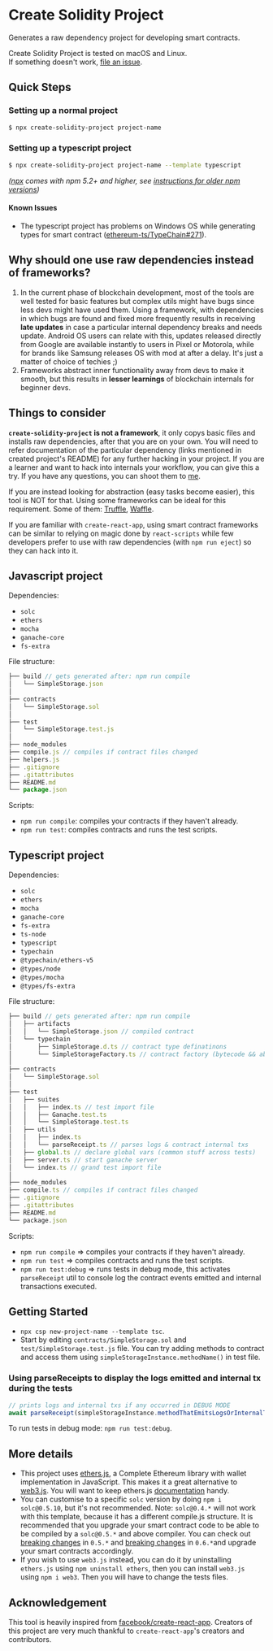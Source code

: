 # Create Solidity Project

Generates a raw dependency project for developing smart contracts.

Create Solidity Project is tested on macOS and Linux.<br />
If something doesn't work, [file an issue](https://github.com/zemse/create-solidity-project/issues/new).

## Quick Steps

### Setting up a normal project

```sh
$ npx create-solidity-project project-name
```

### Setting up a typescript project

```sh
$ npx create-solidity-project project-name --template typescript
```

_([npx](https://medium.com/@maybekatz/introducing-npx-an-npm-package-runner-55f7d4bd282b) comes with npm 5.2+ and higher, see [instructions for older npm versions](https://gist.github.com/gaearon/4064d3c23a77c74a3614c498a8bb1c5f))_

#### Known Issues

- The typescript project has problems on Windows OS while generating types for smart contract ([ethereum-ts/TypeChain#271](https://github.com/ethereum-ts/TypeChain/issues/271)).

## Why should one use raw dependencies instead of frameworks?

1. In the current phase of blockchain development, most of the tools are well tested for basic features but complex utils might have bugs since less devs might have used them. Using a framework, with dependencies in which bugs are found and fixed more frequently results in receiving **late updates** in case a particular internal dependency breaks and needs update. Android OS users can relate with this, updates released directly from Google are available instantly to users in Pixel or Motorola, while for brands like Samsung releases OS with mod at after a delay. It's just a matter of choice of techies ;)
2. Frameworks abstract inner functionality away from devs to make it smooth, but this results in **lesser learnings** of blockchain internals for beginner devs.

## Things to consider

**`create-solidity-project` is not a framework**, it only copys basic files and installs raw dependencies, after that you are on your own. You will need to refer documentation of the particular dependency (links mentioned in created project's README) for any further hacking in your project. If you are a learner and want to hack into internals your workflow, you can give this a try. If you have any questions, you can shoot them to [me](https://github.com/zemse).

If you are instead looking for abstraction (easy tasks become easier), this tool is NOT for that. Using some frameworks can be ideal for this requirement. Some of them: [Truffle](https://github.com/trufflesuite/truffle), [Waffle](https://github.com/EthWorks/Waffle).

If you are familiar with `create-react-app`, using smart contract frameworks can be similar to relying on magic done by `react-scripts` while few developers prefer to use with raw dependencies (with `npm run eject`) so they can hack into it.

## Javascript project

Dependencies:

- `solc`
- `ethers`
- `mocha`
- `ganache-core`
- `fs-extra`

File structure:

```js
├── build // gets generated after: npm run compile
│   └── SimpleStorage.json
│
├── contracts
│   └── SimpleStorage.sol
│
├── test
│   └── SimpleStorage.test.js
│
├── node_modules
├── compile.js // compiles if contract files changed
├── helpers.js
├── .gitignore
├── .gitattributes
├── README.md
└── package.json
```

Scripts:

- `npm run compile`: compiles your contracts if they haven't already.
- `npm run test`: compiles contracts and runs the test scripts.

## Typescript project

Dependencies:

- `solc`
- `ethers`
- `mocha`
- `ganache-core`
- `fs-extra`
- `ts-node`
- `typescript`
- `typechain`
- `@typechain/ethers-v5`
- `@types/node`
- `@types/mocha`
- `@types/fs-extra`

File structure:

```ts
├── build // gets generated after: npm run compile
│   ├── artifacts
│   │   └── SimpleStorage.json // compiled contract
│   └── typechain
│       ├── SimpleStorage.d.ts // contract type definatinons
│       └── SimpleStorageFactory.ts // contract factory (bytecode && abi)
│
├── contracts
│   └── SimpleStorage.sol
│
├── test
│   ├── suites
│   │   ├── index.ts // test import file
│   │   ├── Ganache.test.ts
│   │   └── SimpleStorage.test.ts
│   ├── utils
│   │   ├── index.ts
│   │   └── parseReceipt.ts // parses logs & contract internal txs
│   ├── global.ts // declare global vars (common stuff across tests)
│   ├── server.ts // start ganache server
│   └── index.ts // grand test import file
│
├── node_modules
├── compile.ts // compiles if contract files changed
├── .gitignore
├── .gitattributes
├── README.md
└── package.json
```

Scripts:

- `npm run compile` => compiles your contracts if they haven't already.
- `npm run test` => compiles contracts and runs the test scripts.
- `npm run test:debug` => runs tests in debug mode, this activates `parseReceipt` util to console log the contract events emitted and internal transactions executed.

## Getting Started

- `npx csp new-project-name --template tsc`.
- Start by editing `contracts/SimpleStorage.sol` and `test/SimpleStorage.test.js` file. You can try adding methods to contract and access them using `simpleStorageInstance.methodName()` in test file.

### Using parseReceipts to display the logs emitted and internal tx during the tests

```ts
// prints logs and internal txs if any occurred in DEBUG MODE
await parseReceipt(simpleStorageInstance.methodThatEmitsLogsOrInternalTxs());
```

To run tests in debug mode: `npm run test:debug`.

## More details

- This project uses [ethers.js](https://github.com/ethers-io/ethers.js), a Complete Ethereum library with wallet implementation in JavaScript. This makes it a great alternative to [web3.js](https://github.com/ethereum/web3.js). You will want to keep ethers.js [documentation](https://docs.ethers.io/ethers.js/html/) handy.
- You can customise to a specific `solc` version by doing `npm i solc@0.5.10`, but it's not recommended. Note: `solc@0.4.*` will not work with this template, because it has a different compile.js structure. It is recommended that you upgrade your smart contract code to be able to be compiled by a `solc@0.5.*` and above compiler. You can check out [breaking changes](https://solidity.readthedocs.io/en/v0.5.0/050-breaking-changes.html) in `0.5.*` and [breaking changes](https://solidity.readthedocs.io/en/v0.6.0/060-breaking-changes.html) in `0.6.*`and upgrade your smart contracts accordingly.
- If you wish to use `web3.js` instead, you can do it by uninstalling `ethers.js` using `npm uninstall ethers`, then you can install `web3.js` using `npm i web3`. Then you will have to change the tests files.

## Acknowledgement

This tool is heavily inspired from [facebook/create-react-app](https://github.com/facebook/create-react-app). Creators of this project are very much thankful to `create-react-app`'s creators and contributors.
